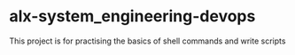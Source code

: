 # alx-system_engineering-devops
This project is for practising the basics of shell commands and write scripts
